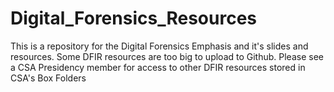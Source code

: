 # Digital_Forensics_Resources
This is a repository for the Digital Forensics Emphasis and it's slides and resources. Some DFIR resources are too big to upload to Github. Please see a CSA Presidency member for access to other DFIR resources stored in CSA's Box Folders
